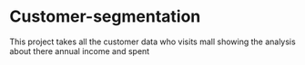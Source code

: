# Customer-segmentation
This project takes all the customer data who visits mall showing the analysis about there annual income and spent
